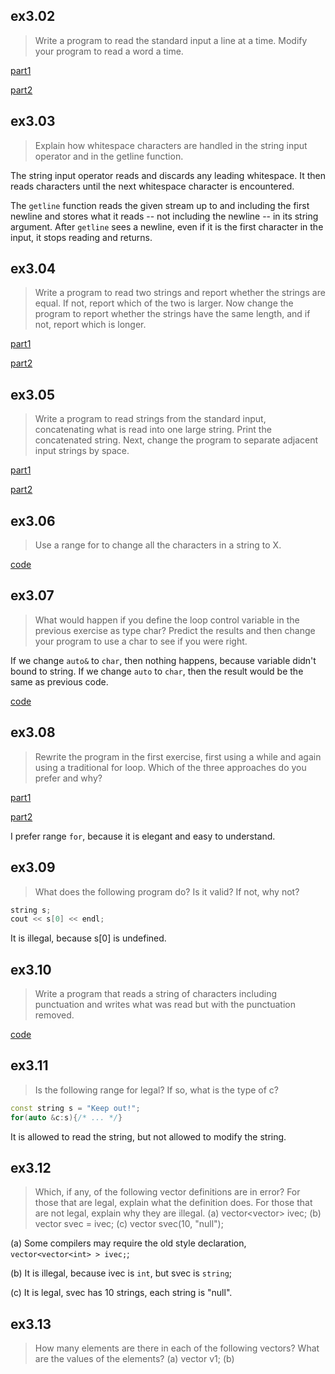 ## ex3.02
> Write a program to read the standard input a line at a time. Modify your program
> to read a word a time.

[part1](ex3_02_1.cpp)

[part2](ex3_02_2.cpp)

## ex3.03
> Explain how whitespace characters are handled in the string input operator and 
> in the getline function.

The string input operator reads and discards any leading whitespace. It then reads
characters until the next whitespace character is encountered.

The `getline` function reads the given stream up to and including the first newline
and stores what it reads -- not including the newline -- in its string argument. After
`getline` sees a newline, even if it is the first character in the input, it stops 
reading and returns.

## ex3.04
> Write a program to read two strings and report whether the strings are equal.
> If not, report which of the two is larger. Now change the program to report 
> whether the strings have the same length, and if not, report which is longer.

[part1](ex3_04_1.cpp)

[part2](ex3_04_2.cpp)

## ex3.05
> Write a program to read strings from the standard input, concatenating what is 
> read into one large string. Print the concatenated string. Next, change the program
> to separate adjacent input strings by space.

[part1](ex3_05_1.cpp)

[part2](ex3_05_2.cpp)

## ex3.06
> Use a range for to change all the characters in a string to X.

[code](ex3_06.cpp)

## ex3.07
> What would happen if you define the loop control variable in the previous
> exercise as type char? Predict the results and then change your program to
> use a char to see if you were right.

If we change `auto&` to `char`, then nothing happens, because variable didn't 
bound to string. If we change `auto` to `char`, then the result would be the same
as previous code.

[code](ex3_07.cpp)

## ex3.08
> Rewrite the program in the first exercise, first using a while and again using a 
> traditional for loop. Which of the three approaches do you prefer and why?

[part1](ex3_08_1.cpp)

[part2](ex3_08_2.cpp)

I prefer range `for`, because it is elegant and easy to understand.

## ex3.09
> What does the following program do? Is it valid? If not, why not?
```cpp
string s;
cout << s[0] << endl;
```

It is illegal, because s[0] is undefined.

## ex3.10
> Write a program that reads a string of characters including punctuation and writes
> what was read but with the punctuation removed.

[code](ex3_10.cpp)

## ex3.11
> Is the following range for legal? If so, what is the type of c?
```cpp
const string s = "Keep out!";
for(auto &c:s){/* ... */}
```

It is allowed to read the string, but not allowed to modify the string.

## ex3.12
> Which, if any, of the following vector definitions are in error? For those
> that are legal, explain what the definition does. For those that are not 
> legal, explain why they are illegal.
> (a) vector<vector<int>> ivec;
> (b) vector<string> svec = ivec;
> (c) vector<string> svec(10, "null");

(a) Some compilers may require the old style declaration, `vector<vector<int> > ivec;`;

(b) It is illegal, because ivec is `int`, but svec is `string`;

(c) It is legal, svec has 10 strings, each string is "null".

## ex3.13
> How many elements are there in each of the following vectors? What are the values 
> of the elements?
> (a) vector<int> v1;
> (b) 
